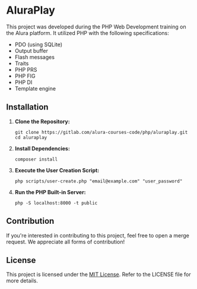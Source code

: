 # AluraPlay

This project was developed during the PHP Web Development training on the Alura platform. It utilized PHP with the following specifications:

- PDO (using SQLite)
- Output buffer
- Flash messages
- Traits
- PHP PRS
- PHP FIG
- PHP DI
- Template engine

## Installation

1. **Clone the Repository:**
   ```
   git clone https://gitlab.com/alura-courses-code/php/aluraplay.git
   cd aluraplay
   ```

2. **Install Dependencies:**
   ```
   composer install
   ```

3. **Execute the User Creation Script:**
   ```
   php scripts/user-create.php "email@example.com" "user_password"
   ```

4. **Run the PHP Built-in Server:**
   ```
   php -S localhost:8000 -t public
   ```


## Contribution

If you're interested in contributing to this project, feel free to open a merge request. We appreciate all forms of contribution!

## License

This project is licensed under the [MIT License](https://gitlab.com/alura-courses-code/php/aluraplay/-/blob/main/LICENSE). Refer to the LICENSE file for more details.
